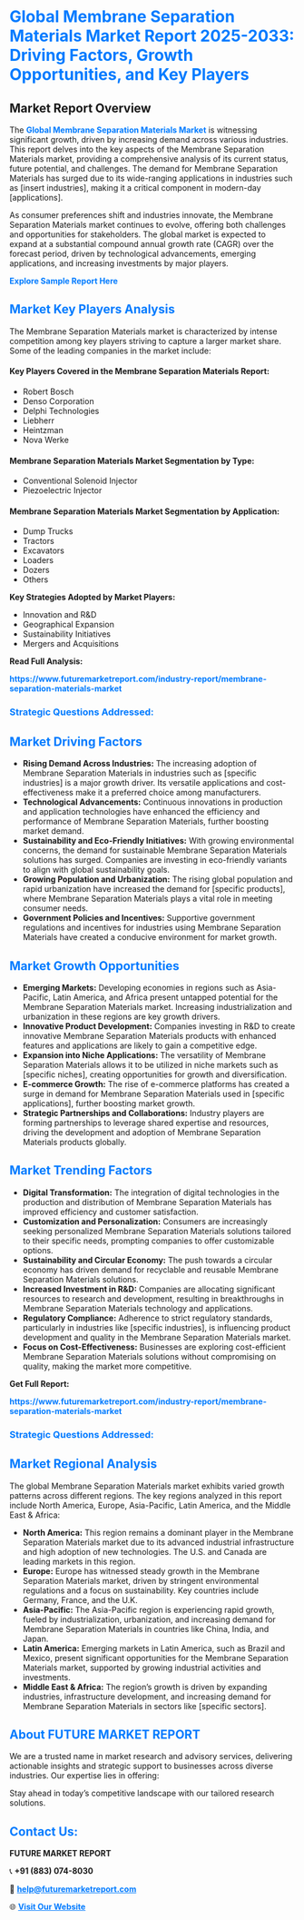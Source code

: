 <h1 style="color: #007BFF;">Global Membrane Separation Materials Market Report 2025-2033: Driving Factors, Growth Opportunities, and Key Players</h1>

<section id="overview">
<h2>Market Report Overview</h2>
<p>The <a href="https://www.futuremarketreport.com/industry-report/membrane-separation-materials-market" style="color: #007BFF; text-decoration: none;"><strong>Global Membrane Separation Materials Market</strong></a> is witnessing significant growth, driven by increasing demand across various industries. This report delves into the key aspects of the Membrane Separation Materials market, providing a comprehensive analysis of its current status, future potential, and challenges. The demand for Membrane Separation Materials has surged due to its wide-ranging applications in industries such as [insert industries], making it a critical component in modern-day [applications].</p>
<p>As consumer preferences shift and industries innovate, the Membrane Separation Materials market continues to evolve, offering both challenges and opportunities for stakeholders. The global market is expected to expand at a substantial compound annual growth rate (CAGR) over the forecast period, driven by technological advancements, emerging applications, and increasing investments by major players.</p>
</section>

<section id="overview">
<p><a href="https://www.futuremarketreport.com/request-sample/reportId=36687" style="color: #007BFF; text-decoration: none;"><strong>Explore Sample Report Here</strong></a></p>
</section>

<section id="key-players">
<h2 style="color: #007BFF;">Market Key Players Analysis</h2>
<p>The Membrane Separation Materials market is characterized by intense competition among key players striving to capture a larger market share. Some of the leading companies in the market include:</p>
<h4>Key Players Covered in the Membrane Separation Materials Report:</h4>
<ul><li>Robert Bosch</li><li>Denso Corporation</li><li>Delphi Technologies</li><li>Liebherr</li><li>Heintzman</li><li>Nova Werke</li></ul>
<h4>Membrane Separation Materials Market Segmentation by Type:</h4>
<ul><li>Conventional Solenoid Injector</li><li>Piezoelectric Injector</li></ul>

<h4>Membrane Separation Materials Market Segmentation by Application:</h4>
<ul><li>Dump Trucks</li><li>Tractors</li><li>Excavators</li><li>Loaders</li><li>Dozers</li><li>Others</li></ul>
<p><strong>Key Strategies Adopted by Market Players:</strong></p>
<ul>
<li>Innovation and R&D</li>
<li>Geographical Expansion</li>
<li>Sustainability Initiatives</li>
<li>Mergers and Acquisitions</li>
</ul>
</section>

<section>
<p><strong>Read Full Analysis: </strong></p><a href="https://www.futuremarketreport.com/industry-report/membrane-separation-materials-market" style="color: #007BFF; text-decoration: none;"><strong>https://www.futuremarketreport.com/industry-report/membrane-separation-materials-market</strong></a>
<h3 style="color: #007BFF;">Strategic Questions Addressed:</h3>
</section>

<section id="driving-factors">
<h2 style="color: #007BFF;">Market Driving Factors</h2>
<ul>
<li><strong>Rising Demand Across Industries:</strong> The increasing adoption of Membrane Separation Materials in industries such as [specific industries] is a major growth driver. Its versatile applications and cost-effectiveness make it a preferred choice among manufacturers.</li>
<li><strong>Technological Advancements:</strong> Continuous innovations in production and application technologies have enhanced the efficiency and performance of Membrane Separation Materials, further boosting market demand.</li>
<li><strong>Sustainability and Eco-Friendly Initiatives:</strong> With growing environmental concerns, the demand for sustainable Membrane Separation Materials solutions has surged. Companies are investing in eco-friendly variants to align with global sustainability goals.</li>
<li><strong>Growing Population and Urbanization:</strong> The rising global population and rapid urbanization have increased the demand for [specific products], where Membrane Separation Materials plays a vital role in meeting consumer needs.</li>
<li><strong>Government Policies and Incentives:</strong> Supportive government regulations and incentives for industries using Membrane Separation Materials have created a conducive environment for market growth.</li>
</ul>
</section>

<section id="growth-opportunities">
<h2 style="color: #007BFF;">Market Growth Opportunities</h2>
<ul>
<li><strong>Emerging Markets:</strong> Developing economies in regions such as Asia-Pacific, Latin America, and Africa present untapped potential for the Membrane Separation Materials market. Increasing industrialization and urbanization in these regions are key growth drivers.</li>
<li><strong>Innovative Product Development:</strong> Companies investing in R&D to create innovative Membrane Separation Materials products with enhanced features and applications are likely to gain a competitive edge.</li>
<li><strong>Expansion into Niche Applications:</strong> The versatility of Membrane Separation Materials allows it to be utilized in niche markets such as [specific niches], creating opportunities for growth and diversification.</li>
<li><strong>E-commerce Growth:</strong> The rise of e-commerce platforms has created a surge in demand for Membrane Separation Materials used in [specific applications], further boosting market growth.</li>
<li><strong>Strategic Partnerships and Collaborations:</strong> Industry players are forming partnerships to leverage shared expertise and resources, driving the development and adoption of Membrane Separation Materials products globally.</li>
</ul>
</section>

<section id="trending-factors">
<h2 style="color: #007BFF;">Market Trending Factors</h2>
<ul>
<li><strong>Digital Transformation:</strong> The integration of digital technologies in the production and distribution of Membrane Separation Materials has improved efficiency and customer satisfaction.</li>
<li><strong>Customization and Personalization:</strong> Consumers are increasingly seeking personalized Membrane Separation Materials solutions tailored to their specific needs, prompting companies to offer customizable options.</li>
<li><strong>Sustainability and Circular Economy:</strong> The push towards a circular economy has driven demand for recyclable and reusable Membrane Separation Materials solutions.</li>
<li><strong>Increased Investment in R&D:</strong> Companies are allocating significant resources to research and development, resulting in breakthroughs in Membrane Separation Materials technology and applications.</li>
<li><strong>Regulatory Compliance:</strong> Adherence to strict regulatory standards, particularly in industries like [specific industries], is influencing product development and quality in the Membrane Separation Materials market.</li>
<li><strong>Focus on Cost-Effectiveness:</strong> Businesses are exploring cost-efficient Membrane Separation Materials solutions without compromising on quality, making the market more competitive.</li>
</ul>
</section>

<section>
<p><strong>Get Full Report: </strong></p><a href="https://www.futuremarketreport.com/industry-report/membrane-separation-materials-market" style="color: #007BFF; text-decoration: none;"><strong>https://www.futuremarketreport.com/industry-report/membrane-separation-materials-market</strong></a>
<h3 style="color: #007BFF;">Strategic Questions Addressed:</h3>
</section>


<section id="regional-analysis">
<h2 style="color: #007BFF;">Market Regional Analysis</h2>
<p>The global Membrane Separation Materials market exhibits varied growth patterns across different regions. The key regions analyzed in this report include North America, Europe, Asia-Pacific, Latin America, and the Middle East & Africa:</p>
<ul>
<li><strong>North America:</strong> This region remains a dominant player in the Membrane Separation Materials market due to its advanced industrial infrastructure and high adoption of new technologies. The U.S. and Canada are leading markets in this region.</li>
<li><strong>Europe:</strong> Europe has witnessed steady growth in the Membrane Separation Materials market, driven by stringent environmental regulations and a focus on sustainability. Key countries include Germany, France, and the U.K.</li>
<li><strong>Asia-Pacific:</strong> The Asia-Pacific region is experiencing rapid growth, fueled by industrialization, urbanization, and increasing demand for Membrane Separation Materials in countries like China, India, and Japan.</li>
<li><strong>Latin America:</strong> Emerging markets in Latin America, such as Brazil and Mexico, present significant opportunities for the Membrane Separation Materials market, supported by growing industrial activities and investments.</li>
<li><strong>Middle East & Africa:</strong> The region’s growth is driven by expanding industries, infrastructure development, and increasing demand for Membrane Separation Materials in sectors like [specific sectors].</li>
</ul>
</section>

<footer>
<h2 style="color: #007BFF;">About FUTURE MARKET REPORT</h2>
<p>We are a trusted name in market research and advisory services, delivering actionable insights and strategic support to businesses across diverse industries. Our expertise lies in offering:</p>

<p>Stay ahead in today’s competitive landscape with our tailored research solutions.</p>

<h2 style="color: #007BFF;">Contact Us:</h2>
<p><strong>FUTURE MARKET REPORT</strong></p>
<p>📞 <strong>+91 (883) 074-8030</strong></p>
<p>📧 <strong><a href="mailto:help@futuremarketreport.com" style="color: #007BFF;">help@futuremarketreport.com</a></strong></p>
<p>🌐 <strong><a href="https://www.futuremarketreport.com/" style="color: #007BFF;">Visit Our Website</a></strong></p>
</footer>